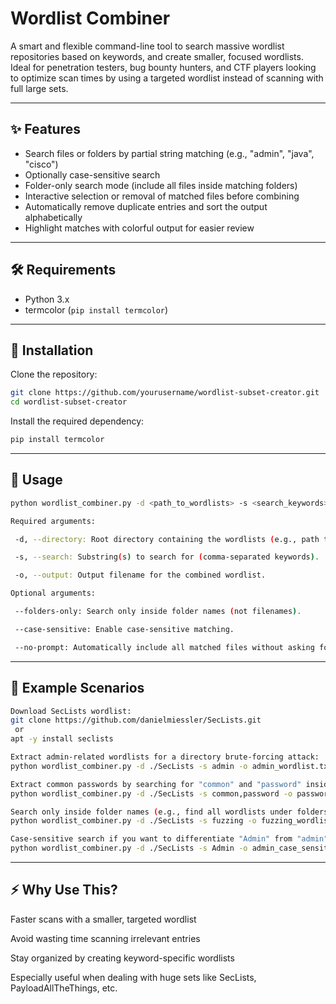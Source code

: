 # Wordlist Combiner

A smart and flexible command-line tool to search massive wordlist repositories based on keywords, and create smaller, focused wordlists.  
Ideal for penetration testers, bug bounty hunters, and CTF players looking to optimize scan times by using a targeted wordlist instead of scanning with full large sets.

---

## ✨ Features

- Search files or folders by partial string matching (e.g., "admin", "java", "cisco")
- Optionally case-sensitive search
- Folder-only search mode (include all files inside matching folders)
- Interactive selection or removal of matched files before combining
- Automatically remove duplicate entries and sort the output alphabetically
- Highlight matches with colorful output for easier review

---

## 🛠️ Requirements

- Python 3.x
- termcolor (`pip install termcolor`)

---

## 🚀 Installation

Clone the repository:

```bash
git clone https://github.com/yourusername/wordlist-subset-creator.git
cd wordlist-subset-creator
```
Install the required dependency:
```bash
pip install termcolor
```
---

## 📖 Usage
```bash
python wordlist_combiner.py -d <path_to_wordlists> -s <search_keywords> -o <output_file> [options]

Required arguments:

 -d, --directory: Root directory containing the wordlists (e.g., path to SecLists).

 -s, --search: Substring(s) to search for (comma-separated keywords).

 -o, --output: Output filename for the combined wordlist.

Optional arguments:

 --folders-only: Search only inside folder names (not filenames).

 --case-sensitive: Enable case-sensitive matching.

 --no-prompt: Automatically include all matched files without asking for manual selection.
```
---

## 🎯 Example Scenarios
```bash
Download SecLists wordlist:
git clone https://github.com/danielmiessler/SecLists.git
 or
apt -y install seclists

Extract admin-related wordlists for a directory brute-forcing attack:
python wordlist_combiner.py -d ./SecLists -s admin -o admin_wordlist.txt

Extract common passwords by searching for "common" and "password" inside filenames:
python wordlist_combiner.py -d ./SecLists -s common,password -o passwords_subset.txt

Search only inside folder names (e.g., find all wordlists under folders named "fuzzing"):
python wordlist_combiner.py -d ./SecLists -s fuzzing -o fuzzing_wordlist.txt --folders-only

Case-sensitive search if you want to differentiate "Admin" from "admin":
python wordlist_combiner.py -d ./SecLists -s Admin -o admin_case_sensitive.txt --case-sensitive
```
---

## ⚡ Why Use This?

Faster scans with a smaller, targeted wordlist

Avoid wasting time scanning irrelevant entries

Stay organized by creating keyword-specific wordlists

Especially useful when dealing with huge sets like SecLists, PayloadAllTheThings, etc.
